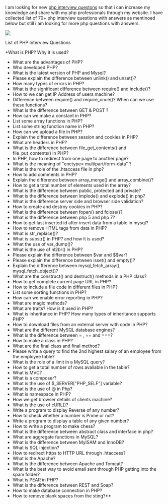 I am looking for new [php interview questons](https://www.bestinterviewquestion.com/core-php-interview-questions) so that i can increase my knowledge and share with my php professionals through my website. I have collected list of 70+ php interview questions with answers as mentinoed below but still i am looking for more php questions with answers. 

![](https://images.viblo.asia/47a46301-7469-4fea-ad1d-b682b3f9fb06.png)

List of PHP Interview Questions

*What is PHP? Why it is used?
* What are the advantages of PHP?
* Who developed PHP?
* What is the latest version of PHP and Mysql?
* Please explain the difference between unlink() and unset()?
* How many types of errors in PHP?
* What is the significant difference between require() and include()?
* How to we can get IP Address of users machine?
* Difference between require() and require_once()? When can we use these functions?
* What is the difference between GET & POST ?
* How can we make a constant in PHP?
* List some array functions in PHP?
* List some string function name in PHP?
* How can we upload a file in PHP?
* Explain the difference between session and cookies in PHP?
* What are headers in PHP?
* What is the difference between file_get_contents() and file_put_contents() in PHP?
* In PHP, how to redirect from one page to another page?
* What is the meaning of "enctype= multipart/form-data" ?
* What is the role of the .htaccess file in php?
* How to add comments in PHP?
* Explain the difference between array_merge() and array_combine()?
* How to get a total number of elements used in the array?
* What is the difference between public, protected and private?
* What is the difference between implode() and explode() in php?
* What is the difference server side and browser side validation?
* How to create and destroy cookies in PHP?
* What is the difference between fopen() and fclose()?
* What is the difference between php 5 and php 7?
* How to get last inserted id after insert data from a table in mysql?
* How to remove HTML tags from data in PHP?
* What is str_replace()?
* What is substr() in PHP? and how it is used?
* What the use of var_dump()?
* What is the use of nl2br() in PHP?
* Please explain the difference between $var and $$var?
* Please explain the difference between isset() and empty()?
* Explain the difference between mysql_fetch_array(), mysql_fetch_object()?
* What are the construct() and destruct() methods in a PHP class?
* How to get complete current page URL in PHP?
* How to include a file code in different files in PHP?
* List some sorting functions in PHP?
* How can we enable error reporting in PHP?
* What are magic methods?
* What are traits? How is it used in PHP?
* What is inheritance in PHP? How many types of inheritance supports PHP?
* How to download files from an external server with code in PHP?
* What are the different MySQL database engines?
* What is the difference between = , == and ===?
* How to make a class in PHP?
* What are the final class and final method?
* Please write a query to find the 2nd highest salary of an employee from the employee table?
* What is the role of a limit in a MySQL query?
* How to get a total number of rows available in the table?
* What is MVC?
* What is a composer?
* What is the use of $_SERVER["PHP_SELF"] variable?
* What is the use of @ in Php?
* What is namespace in PHP?
* How we get browser details of clients machine?
* What is the use of cURL()?
* Write a program to display Reverse of any number?
* How to check whether a number is Prime or not?
* Write a program to display a table of any given number?
* How to write a program to make chess?
* What is the difference between abstract class and interface in php?
* What are aggregate functions in MySQL?
* What is the difference between MyISAM and InnoDB?
* What is SQL injection?
* How to redirect https to HTTP URL through .htaccess?
* What is the Apache?
* What is the difference between Apache and Tomcat?
* What is the best way to avoid email sent through PHP getting into the spam folder?
* What is PEAR in PHP?
* What is the difference between REST and Soap?
* How to make database connection in PHP?
* How to remove blank spaces from the sting?**